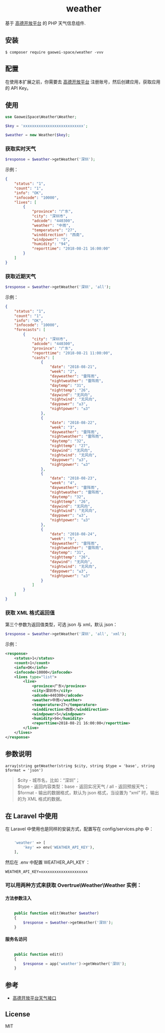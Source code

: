 <h1 align="center"> weather </h1>

基于 [高德开放平台](https://lbs.amap.com/dev/id/newuser) 的 PHP 天气信息组件.


## 安装

```shell
$ composer require gaowei-space/weather -vvv
```

## 配置

在使用本扩展之前，你需要去 [高德开放平台](https://lbs.amap.com/dev/id/newuser) 注册账号，然后创建应用，获取应用的 API Key。

## 使用
```php
use GaoweiSpace\Weather\Weather;

$key = 'xxxxxxxxxxxxxxxxxxxxxxxxxxx';

$weather = new Weather($key);
```

### 获取实时天气
```php
$response = $weather->getWeather('深圳');
```
示例：
```json
{
    "status": "1",
    "count": "1",
    "info": "OK",
    "infocode": "10000",
    "lives": [
        {
            "province": "广东",
            "city": "深圳市",
            "adcode": "440300",
            "weather": "中雨",
            "temperature": "27",
            "winddirection": "西南",
            "windpower": "5",
            "humidity": "94",
            "reporttime": "2018-08-21 16:00:00"
        }
    ]
}
```
### 获取近期天气
```php
$response = $weather->getWeather('深圳', 'all');
```
示例：
```json
{
    "status": "1",
    "count": "1",
    "info": "OK",
    "infocode": "10000",
    "forecasts": [
        {
            "city": "深圳市",
            "adcode": "440300",
            "province": "广东",
            "reporttime": "2018-08-21 11:00:00",
            "casts": [
                {
                    "date": "2018-08-21",
                    "week": "2",
                    "dayweather": "雷阵雨",
                    "nightweather": "雷阵雨",
                    "daytemp": "31",
                    "nighttemp": "26",
                    "daywind": "无风向",
                    "nightwind": "无风向",
                    "daypower": "≤3",
                    "nightpower": "≤3"
                },
                {
                    "date": "2018-08-22",
                    "week": "3",
                    "dayweather": "雷阵雨",
                    "nightweather": "雷阵雨",
                    "daytemp": "32",
                    "nighttemp": "27",
                    "daywind": "无风向",
                    "nightwind": "无风向",
                    "daypower": "≤3",
                    "nightpower": "≤3"
                },
                {
                    "date": "2018-08-23",
                    "week": "4",
                    "dayweather": "雷阵雨",
                    "nightweather": "雷阵雨",
                    "daytemp": "32",
                    "nighttemp": "26",
                    "daywind": "无风向",
                    "nightwind": "无风向",
                    "daypower": "≤3",
                    "nightpower": "≤3"
                },
                {
                    "date": "2018-08-24",
                    "week": "5",
                    "dayweather": "雷阵雨",
                    "nightweather": "雷阵雨",
                    "daytemp": "31",
                    "nighttemp": "26",
                    "daywind": "无风向",
                    "nightwind": "无风向",
                    "daypower": "≤3",
                    "nightpower": "≤3"
                }
            ]
        }
    ]
}
```

### 获取 XML 格式返回值

第三个参数为返回值类型，可选 json 与 xml，默认 json：
```php
$response = $weather->getWeather('深圳', 'all', 'xml');
```

示例：
```xml
<response>
    <status>1</status>
    <count>1</count>
    <info>OK</info>
    <infocode>10000</infocode>
    <lives type="list">
        <live>
            <province>广东</province>
            <city>深圳市</city>
            <adcode>440300</adcode>
            <weather>中雨</weather>
            <temperature>27</temperature>
            <winddirection>西南</winddirection>
            <windpower>5</windpower>
            <humidity>94</humidity>
            <reporttime>2018-08-21 16:00:00</reporttime>
        </live>
    </lives>
</response>
```
## 参数说明
```
array|string getWeather(string $city, string $type = 'base', string $format = 'json')
```
> $city - 城市名，比如：“深圳”；<br/>
> $type - 返回内容类型：base - 返回实况天气 / all - 返回预报天气；<br/>
> $format - 输出的数据格式，默认为 json 格式，当设置为 “xml” 时，输出的为 XML 格式的数据。

## 在 Laravel 中使用
在 Laravel 中使用也是同样的安装方式，配置写在 config/services.php 中：
```php

    'weather' => [
        'key' => env('WEATHER_API_KEY'),
    ],

```
然后在 .env 中配置 WEATHER_API_KEY ：
```
WEATHER_API_KEY=xxxxxxxxxxxxxxxxxxxxx
```

### 可以用两种方式来获取 Overtrue\Weather\Weather 实例：
#### 方法参数注入
```php

    public function edit(Weather $weather)
    {
        $response = $weather->getWeather('深圳');
    }

```

#### 服务名访问
```php

    public function edit()
    {
        $response = app('weather')->getWeather('深圳');
    }

```

## 参考
- [高德开放平台天气接口](https://lbs.amap.com/api/webservice/guide/api/weatherinfo/)

## License

MIT